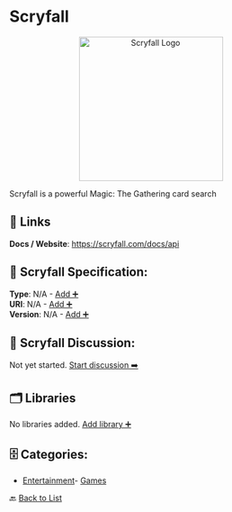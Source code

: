 # Scryfall
<p align="center">
    <img width="256" src="https://raw.githubusercontent.com/apis-list/apis-list/main/apis/scryfall/logo_256x256.png" alt="Scryfall Logo"/>
</p>
Scryfall is a powerful Magic: The Gathering card search

##  🔗 Links
**Docs / Website**: https://scryfall.com/docs/api

## 🧬 Scryfall Specification:
**Type**: N/A - [Add ➕](https://github.com/apis-list/apis-list/edit/main/apis.yaml#17311)  
**URI**: N/A - [Add ➕](https://github.com/apis-list/apis-list/edit/main/apis.yaml#17311)  
**Version**: N/A - [Add ➕](https://github.com/apis-list/apis-list/edit/main/apis.yaml#17311)

## 💬 Scryfall Discussion:
Not yet started. [Start discussion ➡️](https://github.com/apis-list/apis-list/discussions/new)

## 🗂️ Libraries

No libraries added. [Add library ➕](https://github.com/apis-list/apis-list/edit/main/apis.yaml#17311)    


## 🗄️ Categories:
- [Entertainment](https://github.com/apis-list/apis-list#entertainment-)- [Games](https://github.com/apis-list/apis-list#games-)

🔙  [Back to List](https://github.com/apis-list/apis-list)
